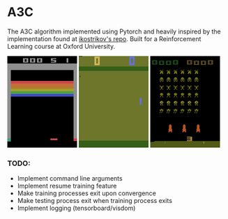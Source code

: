 # A3C
The A3C algorithm implemented using Pytorch and heavily inspired by the implementation found at [ikostrikov's repo](https://github.com/ikostrikov/pytorch-a3c).
Built for a Reinforcement Learning course at Oxford University.

![Agent playing Breakout](images/Breakout-v0.gif) ![Agent playing Pong](images/PongDeterministic-v4.gif) ![Agent playing Space Invaders](images/SpaceInvaders-v0.gif)

### TODO:
* Implement command line arguments
* Implement resume training feature
* Make training processes exit upon convergence
* Make testing process exit when training process exits
* Implement logging (tensorboard/visdom)
